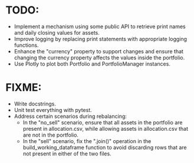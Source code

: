 # TODO:
- Implement a mechanism using some public API to retrieve print names and daily closing values for assets.
- Improve logging by replacing print statements with appropriate logging functions.
- Enhance the "currency" property to support changes and ensure that changing the currency property affects the values inside the portfolio.
- Use Plotly to plot both Portfolio and PortfolioManager instances.

# FIXME:
- Write docstrings.
- Unit test everything with pytest.
- Address certain scenarios during rebalancing:
	- In the "no_sell" scenario, ensure that all assets in the portfolio are present in allocation.csv, while allowing assets in allocation.csv that are not in the portfolio.
	- In the "sell" scenario, fix the ".join()" operation in the build_working_dataframe function to avoid discarding rows that are not present in either of the two files.
